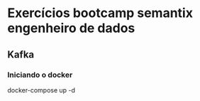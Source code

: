 # Exercícios bootcamp semantix engenheiro de dados

## Kafka

### Iniciando o docker
docker-compose up -d